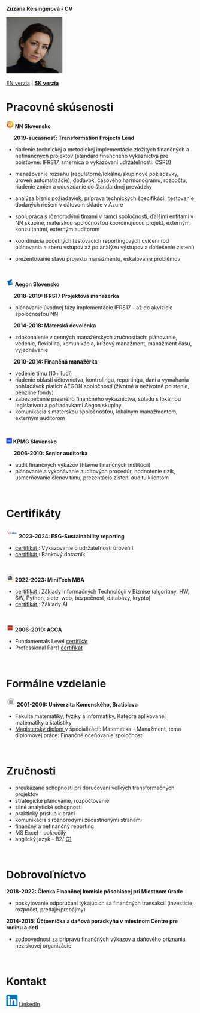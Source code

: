**Zuzana Reisingerová - CV**

<img src="profil.jpg" width="150" height="150">

[EN verzia](README.md) | [**SK verzia**](README_SK.md) 

# Pracovné skúsenosti
**<img src="NN logo.jpeg" width="20" height="20"> NN Slovensko** 

&nbsp;&nbsp;&nbsp;&nbsp; **2019-súčasnosť: Transformation Projects Lead** 
* riadenie technickej a metodickej implementácie zložitých finančných a nefinančných projektov (štandard finančného výkazníctva pre poisťovne: IFRS17, smernica o vykazovaní udržateľnosti: CSRD)
* manažovanie rozsahu (regulatorné/lokálne/skupinové požiadavky, úroveň automatizácie), dodávok, časového harmonogramu, rozpočtu, riadenie zmien a odovzdanie do štandardnej prevádzky
* analýza biznis požiadaviek, príprava technických špecifikácií, testovanie dodaných riešení v dátovom sklade v Azure
* spolupráca s rôznorodými tímami v rámci spoločnosti, ďalšími entitami v NN skupine, materskou spoločnosťou koordinujúcou projekt, externými konzultantmi, externým audítorom
* koordinácia početných testovacích reportingových cvičení (od plánovania a zberu vstupov až po analýzu výstupov a doriešenie zistení)
* prezentovanie stavu projektu manažmentu, eskalovanie problémov

  <br>

**<img src="Aegon logo.jpeg" width="20" height="20"> Aegon Slovensko**

&nbsp;&nbsp;&nbsp;&nbsp; **2018-2019: IFRS17 Projektová manažérka**
* plánovanie úvodnej fázy implementácie IFRS17 - až do akvizície spoločnosťou NN  

&nbsp;&nbsp;&nbsp;&nbsp; **2014-2018: Materská dovolenka** 
* zdokonalenie v cenných manažérskych zručnostiach: plánovanie, vedenie, flexibilita, komunikácia, krízový manažment, manažment času, vyjednávanie

&nbsp;&nbsp;&nbsp;&nbsp; **2010-2014: Finančná manažérka** 
* vedenie tímu (10+ ľudí)
* riadenie oblastí účtovníctva, kontrolingu, reportingu, daní a vymáhania pohľadávok piatich AEGON spoločností (životné a neživotné poistenie, penzijné fondy)
* zabezpečenie presného finančného výkazníctva, súladu s lokálnou legislatívou a požiadavkami Aegon skupiny
* komunikácia s materskou spoločnosťou, lokálnym manažmentom, externým audítorom

<br>

**<img src="kpmg logo.jpeg" width="15" height="15"> KPMG Slovensko**

&nbsp;&nbsp;&nbsp;&nbsp; **2006-2010: Senior audítorka** 
* audit finančných výkazov (hlavne finančných inštitúcií)
* plánovanie a vykonávanie auditových procedúr, hodnotenie rizík, usmerňovanie členov tímu, prezentácia zistení auditu klientom

<br>

# Certifikáty
**<img src="kpmg institute logo.jpg" width="30" height="30"> 2023-2024: ESG-Sustainability reporting**
*  <a href="KPMG ESG certifikat.jpg"> certifikát </a>: Vykazovanie o udržateľnosti úroveň I. 
*  <a href="KPMG ESG certifikat_ESG dotaznik.pdf"> certifikát </a>: Bankový dotazník 

<br>

**<img src="MiniTech logo.jpeg" width="20" height="20"> 2022-2023: MiniTech MBA**
*  <a href="Reisingerova_MiniTechMBA_EN certificate.pdf"> certifikát </a>: Základy Informačných Technológií v Biznise (algoritmy, HW, SW, Python, siete, web, bezpečnosť, databázy, krypto) 
*  <a href="MiniTech_AI_certifikat.pdf"> certifikát </a>: Základy AI

<br>

**<img src="ACCA logo.jpeg" width="20" height="20"> 2006-2010: ACCA** 
* Fundamentals Level <a href="Reisingerova_ACCA_Fundamentals Level.pdf">certifikát </a> 
* Professional Part1 <a href="Reisingerova_ACCA_Professional Part1.pdf">certifikát </a> 

<br>

# Formálne vzdelanie 
**<img src="UK logo.jpeg" width="25" height="25"> 2001-2006: Univerzita Komenského, Bratislava** 

* Fakulta matematiky, fyziky a informatiky, Katedra aplikovanej matematiky a štatistiky 
* <a href="diplom.pdf"> Magisterský diplom </a> v špecializácií: Matematika - Manažment, téma diplomovej práce: Finančné oceňovanie spoločností 
 
<br>

# Zručnosti
* preukázané schopnosti pri doručovaní veľkých transformačných projektov  
* strategické plánovanie, rozpočtovanie
* silné analytické schopnosti
* praktický prístup k práci
* komunikácia s rôznorodými zúčastnenými stranami
* finančný a nefinančný reporting
* MS Excel - pokročilý
* anglický jazyk - B2/ <a href="Zuzana Reisingerová_ENG Proficiency Test Result.pdf">C1 </a>
  
<br>

# Dobrovoľníctvo
**2018-2022: Členka Finančnej komisie pôsobiacej pri Miestnom úrade**
* poskytovanie odporúčaní týkajúcich sa finančných transakcií (investície, rozpočet, predaje/prenájmy)

**2014-2015: Účtovníčka a daňová poradkyňa v miestnom Centre pre rodinu a deti**
* zodpovednosť za prípravu finančných výkazov a daňového priznania neziskovej organizácie

<br>

# Kontakt
<img src="LinkedIn logo.png" width="30" height="30"> <a href="https://www.linkedin.com/in/zuzana-reisingerova-388977152/">LinkedIn</a> 
